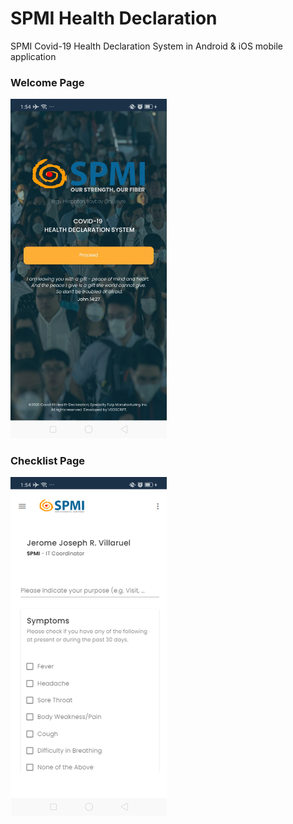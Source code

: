# SPMI Health Declaration
<p>SPMI Covid-19 Health Declaration System in Android & iOS mobile application</p>

<h3>Welcome Page</h3>
<img width="250" src="https://github.com/VeoScript/spmi-health-declaration-android/blob/master/Assets/processed.jpeg">
<h3>Checklist Page</h3>
<img width="250" src="https://github.com/VeoScript/spmi-health-declaration-android/blob/master/Assets/p2.png">
